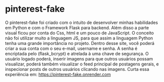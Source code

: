 # pinterest-fake
O pinterest-fake foi criado com o intuito de desenvolver minhas habilidades em Python e com o Framework Flask para backend.
Além disso a parte visual ficou por conta do Css, html e um pouco de JavaScript. 
O conceito não foi utilizar muito a linguagem JS, para que assim a linguagem Python tenha uma grande importância no projeto.
Dentro desse site, você poderá criar a sua conta com o seu e-mail, username e senha. A senha é encriptada pelo (flask_bcrypt) e atrelada à uma chave de segurança.
O usuário logado poderá, inserir imagens para que outros usuários possam visualizar, poderá também visualizar o feed principal de postagens gerais,
e inspecionar posts de outros usuários clicando nas imagens.
Curta essa experiência em: https://pinterest-fake.onrender.com
